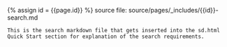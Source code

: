 
{% assign id = {{page.id}} %}
source file: source/pages/\_includes/{{id}}-search.md

~~~
This is the search markdown file that gets inserted into the sd.html Quick Start section for explanation of the search requirements.
~~~
